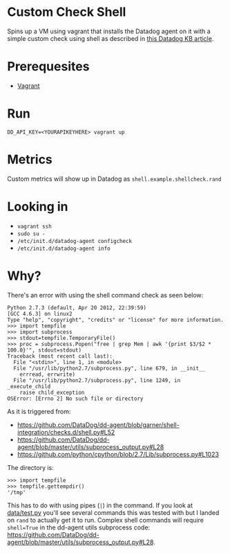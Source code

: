 # Custom Check Shell
Spins up a VM using vagrant that installs the Datadog agent on it with a simple
custom check using shell as described in [this Datadog KB
article](https://help.datadoghq.com/hc/en-us/articles/115000722623-How-can-I-gather-metrics-from-the-UNIX-shell-).

# Prerequesites
- [Vagrant](https://www.vagrantup.com/)

# Run
`DD_API_KEY=<YOURAPIKEYHERE> vagrant up`

# Metrics
Custom metrics will show up in Datadog as `shell.example.shellcheck.rand`

# Looking in
- `vagrant ssh`
- `sudo su -`
- `/etc/init.d/datadog-agent configcheck`
- `/etc/init.d/datadog-agent info`

# Why?
There's an error with using the shell command check as seen below:
```
Python 2.7.3 (default, Apr 20 2012, 22:39:59)
[GCC 4.6.3] on linux2
Type "help", "copyright", "credits" or "license" for more information.
>>> import tempfile
>>> import subprocess
>>> stdout=tempfile.TemporaryFile()
>>> proc = subprocess.Popen("free | grep Mem | awk '{print $3/$2 * 100.0}'", stdout=stdout)
Traceback (most recent call last):
  File "<stdin>", line 1, in <module>
  File "/usr/lib/python2.7/subprocess.py", line 679, in __init__
    errread, errwrite)
  File "/usr/lib/python2.7/subprocess.py", line 1249, in _execute_child
    raise child_exception
OSError: [Errno 2] No such file or directory
```
As it is triggered from:
- https://github.com/DataDog/dd-agent/blob/garner/shell-integration/checks.d/shell.py#L52
- https://github.com/DataDog/dd-agent/blob/master/utils/subprocess_output.py#L28
- https://github.com/python/cpython/blob/2.7/Lib/subprocess.py#L1023

The directory is:
```
>>> import tempfile
>>> tempfile.gettempdir()
'/tmp'
```

This has to do with using pipes (`|`) in the command. If you look at
[data/test.py](./data/test.py) you'll see several commands this was tested with
but I landed on `rand` to actually get it to run. Complex shell commands will
require `shell=True` in the dd-agent utils subprocess code:
https://github.com/DataDog/dd-agent/blob/master/utils/subprocess_output.py#L28.
